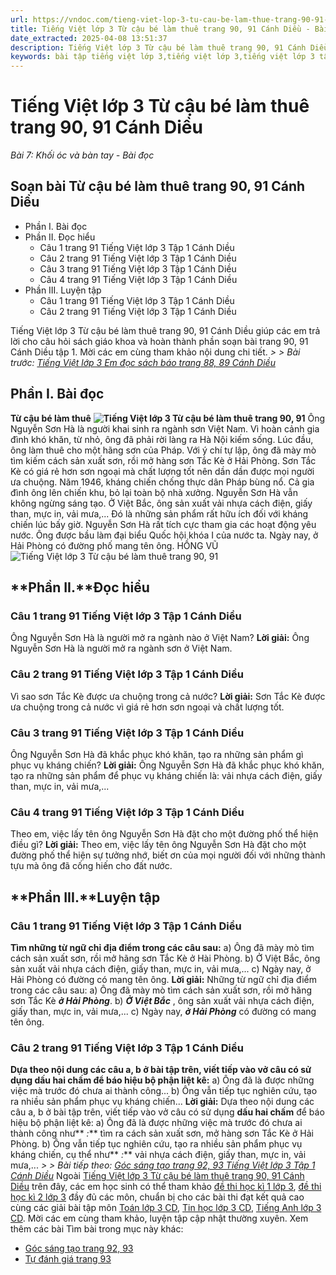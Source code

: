 ```yaml
---
url: https://vndoc.com/tieng-viet-lop-3-tu-cau-be-lam-thue-trang-90-91-canh-dieu-270669
title: Tiếng Việt lớp 3 Từ cậu bé làm thuê trang 90, 91 Cánh Diều - Bài 7: Khối óc và bàn tay - Bài đọc - VnDoc.com
date_extracted: 2025-04-08 13:51:37
description: Tiếng Việt lớp 3 Từ cậu bé làm thuê trang 90, 91 Cánh Diều là tài liệu hữu ích, giúp học sinh dễ dàng trả lời câu hỏi và làm bài tập Tiếng Việt lớp 3. Mời các em tham khảo Soạn bài Tiếng Việt lớp 3 tập 1.
keywords: bài tập tiếng việt lớp 3,tiếng việt lớp 3,tiếng việt lớp 3 tập 1,bài tập tiếng việt lớp 3 tập 1,tiếng việt 3 tập 1,tiếng việt lớp 3 cánh diều,tiếng việt 3 cánh diều,tiếng việt lớp 3 tập 1 cánh diều,tiếng việt lớp 3 cd,tiếng việt 3 cánh diều tập 1,Từ cậu bé làm thuê trang 90,Từ cậu bé làm thuê trang 90 tập 1,Từ cậu bé làm thuê trang 90 cánh diều,soạn bài Từ cậu bé làm thuê trang 90 cánh diều
---
```


# Tiếng Việt lớp 3 Từ cậu bé làm thuê trang 90, 91 Cánh Diều
 _Bài 7: Khối óc và bàn tay - Bài đọc_
## Soạn bài Từ cậu bé làm thuê trang 90, 91 Cánh Diều
  * Phần I. Bài đọc
  * Phần II. Đọc hiểu
    * Câu 1 trang 91 Tiếng Việt lớp 3 Tập 1 Cánh Diều
    * Câu 2 trang 91 Tiếng Việt lớp 3 Tập 1 Cánh Diều
    * Câu 3 trang 91 Tiếng Việt lớp 3 Tập 1 Cánh Diều
    * Câu 4 trang 91 Tiếng Việt lớp 3 Tập 1 Cánh Diều
  * Phần III. Luyện tập
    * Câu 1 trang 91 Tiếng Việt lớp 3 Tập 1 Cánh Diều
    * Câu 2 trang 91 Tiếng Việt lớp 3 Tập 1 Cánh Diều

Tiếng Việt lớp 3 Từ cậu bé làm thuê trang 90, 91 Cánh Diều giúp các em trả lời cho câu hỏi  sách giáo khoa và hoàn thành phần soạn bài trang 90, 91 Cánh Diều tập 1. Mời các em cùng tham khảo nội dung chi tiết.
_> > Bài trước: [Tiếng Việt lớp 3 Em đọc sách báo trang 88, 89 Cánh Diều](<https://vndoc.com/tieng-viet-lop-3-em-doc-sach-bao-trang-88-89-canh-dieu-270655>)_
## Phần I. Bài đọc
**Từ cậu bé làm thuê**
**![Tiếng Việt lớp 3 Từ cậu bé làm thuê trang 90, 91](https://i.vdoc.vn/data/image/2022/07/12/tu-cau-be-lam-thue-trang-90-91-1.png)**
Ông Nguyễn Sơn Hà là người khai sinh ra ngành sơn Việt Nam.
Vì hoàn cảnh gia đình khó khăn, từ nhỏ, ông đã phải rời làng ra Hà Nội kiếm sống. Lúc đầu, ông làm thuê cho một hãng sơn của Pháp. Với ý chí tự lập, ông đã mày mò tìm kiếm cách sản xuất sơn, rồi mở hàng sơn Tắc Kè ở Hải Phòng. Sơn Tắc Kè có giá rẻ hơn sơn ngoại mà chất lượng tốt nên dần dần được mọi người ưa chuộng.
Năm 1946, kháng chiến chống thực dân Pháp bùng nổ. Cả gia đình ông lên chiến khu, bỏ lại toàn bộ nhà xưởng. Nguyễn Sơn Hà vẫn không ngừng sáng tạo. Ở Việt Bắc, ông sản xuất vải nhựa cách điện, giấy than, mực in, vải mưa,... Đó là những sản phẩm rất hữu ích đối với kháng chiến lúc bấy giờ.
Nguyễn Sơn Hà rất tích cực tham gia các hoạt động yêu nước. Ông được bầu làm đại biểu Quốc hội khóa I của nước ta. Ngày nay, ở Hải Phòng có đường phố mang tên ông.
HỒNG VŨ
![Tiếng Việt lớp 3 Từ cậu bé làm thuê trang 90, 91](https://i.vdoc.vn/data/image/2022/07/12/tu-cau-be-lam-thue-trang-90-91-2.png)
## **Phần II.****Đọc hiểu**
### **Câu 1 trang 91 Tiếng Việt lớp 3 Tập 1 Cánh Diều**
Ông Nguyễn Sơn Hà là người mở ra ngành nào ở Việt Nam?
**Lời giải:**
Ông Nguyễn Sơn Hà là người mở ra ngành sơn ở Việt Nam.
### **Câu 2 trang 91 Tiếng Việt lớp 3 Tập 1 Cánh Diều**
Vì sao sơn Tắc Kè được ưa chuộng trong cả nước?
**Lời giải:**
Sơn Tắc Kè được ưa chuộng trong cả nước vì giá rẻ hơn sơn ngoại và chất lượng tốt.
### **Câu 3 trang 91 Tiếng Việt lớp 3 Tập 1 Cánh Diều**
Ông Nguyễn Sơn Hà đã khắc phục khó khăn, tạo ra những sản phẩm gì phục vụ kháng chiến?
**Lời giải:**
Ông Nguyễn Sơn Hà đã khắc phục khó khăn, tạo ra những sản phẩm để phục vụ kháng chiến là: vải nhựa cách điện, giấy than, mực in, vải mưa,...
### **Câu 4 trang 91 Tiếng Việt lớp 3 Tập 1 Cánh Diều**
Theo em, việc lấy tên ông Nguyễn Sơn Hà đặt cho một đường phố thể hiện điều gì?
**Lời giải:**
Theo em, việc lấy tên ông Nguyễn Sơn Hà đặt cho một đường phố thể hiện sự tưởng nhớ, biết ơn của mọi người đối với những thành tựu mà ông đã cống hiến cho đất nước.
## **Phần III.****Luyện tập**
### **Câu 1 trang 91 Tiếng Việt lớp 3 Tập 1 Cánh Diều**
**Tìm những từ ngữ chỉ địa điểm trong các câu sau:**
a\) Ông đã mày mò tìm cách sản xuất sơn, rồi mở hãng sơn Tắc Kè ở Hài Phòng.
b\) Ở Việt Bắc, ông sản xuất vải nhựa cách điện, giấy than, mực in, vải mưa,...
c\) Ngày nay, ở Hải Phòng có đường có mang tên ông.
**Lời giải:**
Những từ ngữ chỉ địa điểm trong các câu sau:
a\) Ông đã mày mò tìm cách sản xuất sơn, rồi mở hãng sơn Tắc Kè **_ở Hải Phòng_**.
b\) **_Ở Việt Bắc_** , ông sản xuất vải nhựa cách điện, giấy than, mực in, vải mưa,...
c\) Ngày nay, **_ở Hải Phòng_** có đường có mang tên ông.
### **Câu 2 trang 91 Tiếng Việt lớp 3 Tập 1 Cánh Diều**
**Dựa theo nội dung các câu a, b ở bài tập trên, viết tiếp vào vở câu có sử dụng dấu hai chấm để báo hiệu bộ phận liệt kê:**
a\) Ông đã là được những việc mà trước đó chưa ai thành công...
b\) Ông vẫn tiếp tục nghiên cứu, tạo ra nhiều sản phẩm phục vụ kháng chiến...
**Lời giải:**
Dựa theo nội dung các câu a, b ở bài tập trên, viết tiếp vào vở câu có sử dụng **dấu hai chấm** để báo hiệu bộ phận liệt kê:
a\) Ông đã là được những việc mà trước đó chưa ai thành công như** _:_** tìm ra cách sản xuất sơn, mở hàng sơn Tắc Kè ở Hải Phòng.
b\) Ông vẫn tiếp tục nghiên cứu, tạo ra nhiều sản phẩm phục vụ kháng chiến, cụ thể như** _:_** vải nhựa cách điện, giấy than, mực in, vải mưa,...
_> > Bài tiếp theo: [Góc sáng tạo trang 92, 93 Tiếng Việt lớp 3 Tập 1 Cánh Diều](<https://vndoc.com/goc-sang-tao-trang-92-93-tieng-viet-lop-3-tap-1-canh-dieu-270670>)_
Ngoài [Tiếng Việt lớp 3 Từ cậu bé làm thuê trang 90, 91 Cánh Diều](<https://vndoc.com/tieng-viet-lop-3-tu-cau-be-lam-thue-trang-90-91-canh-dieu-270669>) trên đây, các em học sinh có thể tham khảo [đề thi học kì 1 lớp 3](<https://vndoc.com/de-thi-hoc-ki-1-lop3>), [đề thi học kì 2 lớp 3](<https://vndoc.com/de-thi-hoc-ki-2-lop3>) đầy đủ các môn, chuẩn bị cho các bài thi đạt kết quả cao cùng các giải bài tập môn [Toán lớp 3 CD](<https://vndoc.com/toan-lop-3-cd>), [Tin học lớp 3 CD](<https://vndoc.com/tin-hoc-lop-3-cd>), [Tiếng Anh lớp 3 CD](<https://vndoc.com/tieng-anh-lop-3-cd>). Mời các em cùng tham khảo, luyện tập cập nhật thường xuyên.
Xem thêm các bài Tìm bài trong mục này khác:
  * [Góc sáng tạo trang 92, 93](</goc-sang-tao-trang-92-93-tieng-viet-lop-3-tap-1-canh-dieu-270670>)
  * [Tự đánh giá trang 93](</tu-danh-gia-trang-93-tieng-viet-lop-3-tap-1-canh-dieu-270672>)

